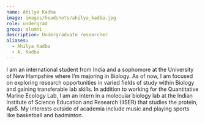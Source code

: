 ```yaml
---
name: Ahilya Kadba
image: images/headshots/ahilya_kadba.jpg
role: undergrad
group: alumni
description: Undergraduate researcher
aliases: 
  - Ahilya Kadba
  - A. Kadba
---
```


I am an international student from India and a sophomore at the University of New Hampshire where I’m majoring in Biology. As of now, I am focused on exploring research opportunities in varied fields of study within Biology and gaining transferable lab skills. In addition to working for the Quantitative Marine Ecology Lab, I am an intern in a molecular biology lab at the Indian Institute of Science Education and Research (IISER) that studies the protein, Api5. My interests outside of academia include music and playing sports like basketball and badminton.
